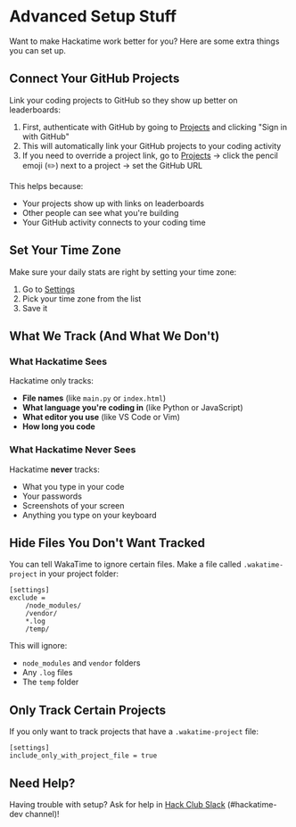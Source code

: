 # Advanced Setup Stuff

Want to make Hackatime work better for you? Here are some extra things you can set up.

## Connect Your GitHub Projects

Link your coding projects to GitHub so they show up better on leaderboards:

1. First, authenticate with GitHub by going to [Projects](https://hackatime.hackclub.com/my/projects) and clicking "Sign in with GitHub"
2. This will automatically link your GitHub projects to your coding activity
3. If you need to override a project link, go to [Projects](https://hackatime.hackclub.com/my/projects) → click the pencil emoji (✏️) next to a project → set the GitHub URL

This helps because:
* Your projects show up with links on leaderboards
* Other people can see what you're building
* Your GitHub activity connects to your coding time

## Set Your Time Zone

Make sure your daily stats are right by setting your time zone:

1. Go to [Settings](https://hackatime.hackclub.com/my/settings)
2. Pick your time zone from the list
3. Save it

## What We Track (And What We Don't)

### What Hackatime Sees

Hackatime only tracks:
* **File names** (like `main.py` or `index.html`)
* **What language you're coding in** (like Python or JavaScript)
* **What editor you use** (like VS Code or Vim)
* **How long you code**

### What Hackatime Never Sees

Hackatime **never** tracks:
* What you type in your code
* Your passwords
* Screenshots of your screen
* Anything you type on your keyboard

## Hide Files You Don't Want Tracked

You can tell WakaTime to ignore certain files. Make a file called `.wakatime-project` in your project folder:

```
[settings]
exclude = 
    /node_modules/
    /vendor/
    *.log
    /temp/
```

This will ignore:
* `node_modules` and `vendor` folders
* Any `.log` files
* The `temp` folder

## Only Track Certain Projects

If you only want to track projects that have a `.wakatime-project` file:

```
[settings]
include_only_with_project_file = true
```


## Need Help?

Having trouble with setup? Ask for help in [Hack Club Slack](https://hackclub.slack.com) (#hackatime-dev channel)!

